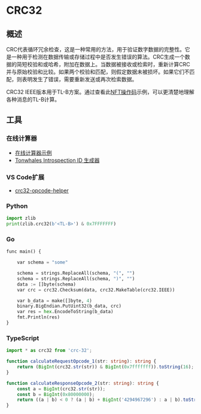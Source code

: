 # CRC32

## 概述

CRC代表循环冗余检查，这是一种常用的方法，用于验证数字数据的完整性。它是一种用于检测在数据传输或存储过程中是否发生错误的算法。CRC生成一个数据的简短校验和或哈希，附加在数据上。当数据被接收或检索时，重新计算CRC并与原始校验和比较。如果两个校验和匹配，则假定数据未被损坏。如果它们不匹配，则表明发生了错误，需要重新发送或再次检索数据。

CRC32 IEEE版本用于TL-B方案。通过查看此[NFT操作码](https://github.com/ton-blockchain/TEPs/blob/master/text/0062-nft-standard.md#tl-b-schema)示例，可以更清楚地理解各种消息的TL-B计算。

## 工具

### 在线计算器

* [在线计算器示例](https://emn178.github.io/online-tools/crc32.html)
* [Tonwhales Introspection ID 生成器](https://tonwhales.com/tools/introspection-id)

### VS Code扩展

* [crc32-opcode-helper](https://marketplace.visualstudio.com/items?itemName=Gusarich.crc32-opcode-helper)

### Python

```python
import zlib
print(zlib.crc32(b'<TL-B>') & 0x7FFFFFFF)
```

### Go

```python
func main() {

	var schema = "some"

	schema = strings.ReplaceAll(schema, "(", "")
	schema = strings.ReplaceAll(schema, ")", "")
	data := []byte(schema)
	var crc = crc32.Checksum(data, crc32.MakeTable(crc32.IEEE))

	var b_data = make([]byte, 4)
	binary.BigEndian.PutUint32(b_data, crc)
	var res = hex.EncodeToString(b_data)
	fmt.Println(res)
}
```

### TypeScript
```typescript
import * as crc32 from 'crc-32';

function calculateRequestOpcode_1(str: string): string {
    return (BigInt(crc32.str(str)) & BigInt(0x7fffffff)).toString(16);
}

function calculateResponseOpcode_2(str: string): string {
    const a = BigInt(crc32.str(str));
    const b = BigInt(0x80000000);
    return ((a | b) < 0 ? (a | b) + BigInt('4294967296') : a | b).toString(16);
}
```
